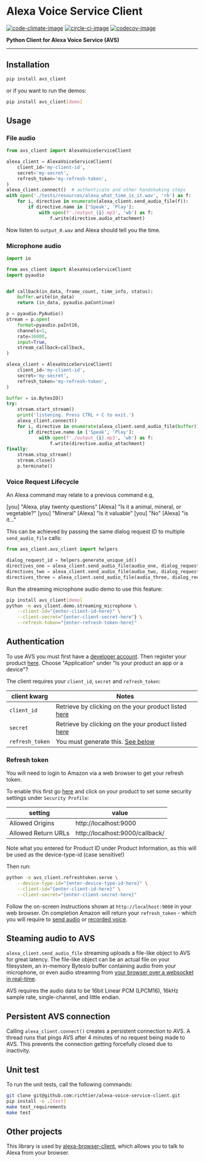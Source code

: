 # Alexa Voice Service Client

[![code-climate-image]][code-climate]
[![circle-ci-image]][circle-ci]
[![codecov-image]][codecov]

**Python Client for Alexa Voice Service (AVS)**

---

## Installation
```sh
pip install avs_client
```

or if you want to run the demos:

```sh
pip install avs_client[demo]
```

## Usage

### File audio ###
```py
from avs_client import AlexaVoiceServiceClient

alexa_client = AlexaVoiceServiceClient(
    client_id='my-client-id',
    secret='my-secret',
    refresh_token='my-refresh-token',
)
alexa_client.connect()  # authenticate and other handshaking steps
with open('./tests/resources/alexa_what_time_is_it.wav', 'rb') as f:
    for i, directive in enumerate(alexa_client.send_audio_file(f)):
        if directive.name in ['Speak', 'Play']:
            with open(f'./output_{i}.mp3', 'wb') as f:
                f.write(directive.audio_attachment)
```

Now listen to `output_0.wav` and Alexa should tell you the time.

### Microphone audio

```py
import io

from avs_client import AlexaVoiceServiceClient
import pyaudio


def callback(in_data, frame_count, time_info, status):
    buffer.write(in_data)
    return (in_data, pyaudio.paContinue)

p = pyaudio.PyAudio()
stream = p.open(
    format=pyaudio.paInt16,
    channels=1,
    rate=16000,
    input=True,
    stream_callback=callback,
)

alexa_client = AlexaVoiceServiceClient(
    client_id='my-client-id',
    secret='my-secret',
    refresh_token='my-refresh-token',
)

buffer = io.BytesIO()
try:
    stream.start_stream()
    print('listening. Press CTRL + C to exit.')
    alexa_client.connect()
    for i, directive in enumerate(alexa_client.send_audio_file(buffer)):
        if directive.name in ['Speak', 'Play']:
            with open(f'./output_{i}.mp3', 'wb') as f:
                f.write(directive.audio_attachment)
finally:
    stream.stop_stream()
    stream.close()
    p.terminate()
```

### Voice Request Lifecycle

An Alexa command may relate to a previous command e.g,

[you] "Alexa, play twenty questions"
[Alexa] "Is it a animal, mineral, or vegetable?"
[you] "Mineral"
[Alexa] "Is it valuable"
[you] "No"
[Alexa] "is it..."

This can be achieved by passing the same dialog request ID to multiple `send_audio_file` calls:

```py
from avs_client.avs_client import helpers

dialog_request_id = helpers.generate_unique_id()
directives_one = alexa_client.send_audio_file(audio_one, dialog_request_id=dialog_request_id)
directives_two = alexa_client.send_audio_file(audio_two, dialog_request_id=dialog_request_id)
directives_three = alexa_client.send_audio_file(audio_three, dialog_request_id=dialog_request_id)

```

Run the streaming microphone audio demo to use this feature:

```sh
pip install avs_client[demo]
python -m avs_client.demo.streaming_microphone \
    --client-id="{enter-client-id-here}" \
    --client-secret="{enter-client-secret-here"} \
    --refresh-token="{enter-refresh-token-here}"
```

## Authentication

To use AVS you must first have a [developer account](http://developer.amazon.com). Then register your product [here](https://developer.amazon.com/avs/home.html#/avs/products/new). Choose "Application" under "Is your product an app or a device"?

The client requires your `client_id`, `secret` and `refresh_token`:

| client kwarg    | Notes |
| --------------- | ------------------------------------- |
| `client_id`     | Retrieve by clicking on the your product listed [here](https://developer.amazon.com/avs/home.html#/avs/home) |
| `secret`        | Retrieve by clicking on the your product listed [here](https://developer.amazon.com/avs/home.html#/avs/home) |
| `refresh_token` | You must generate this. [See below](#refresh-token) |

### Refresh token ###

You will need to login to Amazon via a web browser to get your refresh token.

To enable this first go [here](https://developer.amazon.com/avs/home.html#/avs/home) and click on your product to set some security settings under `Security Profile`:

| setting             | value                           |
| ------------------- | --------------------------------|
| Allowed Origins     | http://localhost:9000           |
| Allowed Return URLs | http://localhost:9000/callback/ |

Note what you entered for Product ID under Product Information, as this will be used as the device-type-id (case sensitive!)

Then run:

```sh
python -m avs_client.refreshtoken.serve \
    --device-type-id="{enter-device-type-id-here}" \
    --client-id="{enter-client-id-here}" \
    --client-secret="{enter-client-secret-here}"
```

Follow the on-screen instructions shown at `http://localhost:9000` in your web browser. 
On completion Amazon will return your `refresh_token` - which you will require to [send audio](#file-audio) or [recorded voice](#microphone-audio).

## Steaming audio to AVS
`alexa_client.send_audio_file` streaming uploads a file-like object to AVS for great latency. The file-like object can be an actual file on your filesystem, an in-memory BytesIo buffer containing audio from your microphone, or even audio streaming from [your browser over a websocket in real-time](https://github.com/richtier/alexa-browser-client).

AVS requires the audio data to be 16bit Linear PCM (LPCM16), 16kHz sample rate, single-channel, and little endian.

## Persistent AVS connection

Calling `alexa_client.connect()` creates a persistent connection to AVS. A thread runs that pings AVS after 4 minutes of no request being made to AVS. This prevents the connection getting forcefully closed due to inactivity.

## Unit test ##

To run the unit tests, call the following commands:

```sh
git clone git@github.com:richtier/alexa-voice-service-client.git
pip install -e .[test]
make test_requirements
make test
```

## Other projects ##

This library is used by [alexa-browser-client](https://github.com/richtier/alexa-browser-client), which allows you to talk to Alexa from your browser.

[code-climate-image]: https://codeclimate.com/github/richtier/alexa-voice-service-client/badges/gpa.svg
[code-climate]: https://codeclimate.com/github/richtier/alexa-voice-service-client

[circle-ci-image]: https://circleci.com/gh/richtier/alexa-voice-service-client/tree/master.svg?style=svg
[circle-ci]: https://circleci.com/gh/richtier/alexa-voice-service-client/tree/master

[codecov-image]: https://codecov.io/gh/richtier/alexa-voice-service-client/branch/master/graph/badge.svg
[codecov]: https://codecov.io/gh/richtier/alexa-voice-service-client

